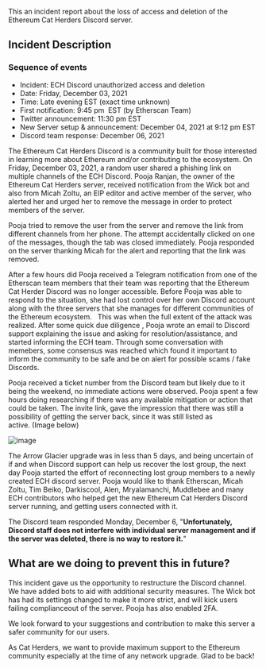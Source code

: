 This an incident report about the loss of access and deletion of the Ethereum Cat Herders Discord server.

## Incident Description
### Sequence of events
* Incident: ECH Discord unauthorized access and deletion
* Date: Friday, December 03, 2021
* Time: Late evening EST (exact time unknown)
* First notification: 9:45 pm  EST (by Etherscan Team)
* Twitter announcement: 11:30 pm EST
* New Server setup & announcement: December 04, 2021 at 9:12 pm EST 
* Discord team response: December 06, 2021

The Ethereum Cat Herders Discord is a community built for those interested in learning more about Ethereum and/or contributing to the ecosystem. On  Friday, December 03, 2021, a random user shared a phishing link on multiple channels of the ECH Discord. Pooja Ranjan, the owner of the Ethereum Cat Herders server, received notification from the Wick bot and also from Micah Zoltu, an EIP editor and active member of the server, who alerted her and urged her to remove the message in order to protect members of the server. 

Pooja tried to remove the user from the server and remove the link from different channels from her phone. The attempt accidentally clicked on one of the messages, though the tab was closed immediately. Pooja responded on the server thanking Micah for the alert and reporting that the link was removed. 

After a few hours did Pooja received a Telegram notification from one of the Etherscan team members that their team was reporting that the Ethereum Cat Herder Discord was no longer accessible. Before Pooja was able to respond to the situation, she had lost control over her own Discord account along with the three servers that she manages for different communities of the Ethereum ecosystem.   This was when the full extent of the attack was realized. After some quick due diligence , Pooja wrote an email to Discord support explaining the issue and asking for resolution/assistance, and started informing the ECH team. Through some conversation with memebers, some consensus was reached which found it important to inform the community to be safe and be on alert for possible scams / fake Discords.

Pooja received a ticket number from the Discord team but likely due to it being the weekend, no immediate actions were observed. Pooja spent a few hours doing researching if there was any available mitigation or action that could be taken. The invite link, gave the impression that there was still a possibility of getting the server back, since it was still listed as active. (Image below)

![image](https://user-images.githubusercontent.com/29681685/145046904-2d822081-ff37-4224-9359-cfc758d5cf68.png)

The Arrow Glacier upgrade was in less than 5 days, and being uncertain of if and when Discord support can help us recover the lost group, the next day Pooja started the effort of reconnecting lost group members to a newly created ECH discord server. Pooja would like to thank Etherscan, Micah Zoltu, Tim Beiko, Darkiscool, Alen, Mryalamanchi, Muddlebee and many ECH contributors who helped get the new Ethereum Cat Herders Discord server running, and getting users connected with it.

The Discord team responded Monday, December 6, "**Unfortunately, Discord staff does not interfere with individual server management and if the server was deleted, there is no way to restore it.**" 


## What are we doing to prevent this in future?
This incident gave us the opportunity to restructure the Discord channel. We have added bots to aid with additional security measures. The Wick bot has had its settings changed to make it more strict, and will kick users failing complianceout of the server. Pooja has also enabled 2FA.

We look forward to your suggestions and contribution to make this server a safer community for our users. 

As Cat Herders, we want to provide maximum support to the Ethereum community especially at the time of any network upgrade. Glad to be back! 
